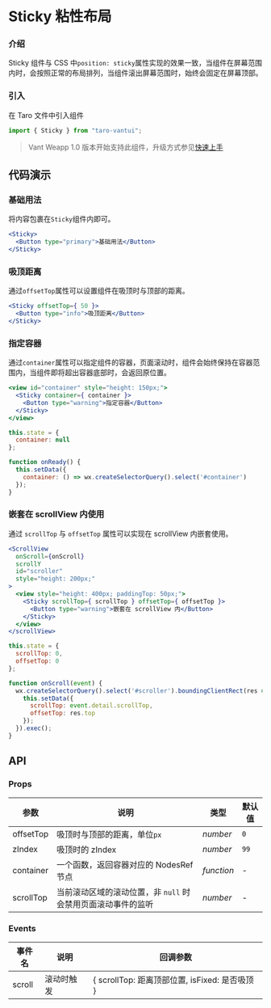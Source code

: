 # Sticky 粘性布局

### 介绍

Sticky 组件与 CSS 中`position: sticky`属性实现的效果一致，当组件在屏幕范围内时，会按照正常的布局排列，当组件滚出屏幕范围时，始终会固定在屏幕顶部。

### 引入

在 Taro 文件中引入组件

```javascript
import { Sticky } from "taro-vantui"; 
```

> Vant Weapp 1.0 版本开始支持此组件，升级方式参见[快速上手](#/quickstart)

## 代码演示

### 基础用法

将内容包裹在`Sticky`组件内即可。

```jsx
<Sticky>
  <Button type="primary">基础用法</Button>
</Sticky> 
```

### 吸顶距离

通过`offsetTop`属性可以设置组件在吸顶时与顶部的距离。

```jsx
<Sticky offsetTop={ 50 }>
  <Button type="info">吸顶距离</Button>
</Sticky> 
```

### 指定容器

通过`container`属性可以指定组件的容器，页面滚动时，组件会始终保持在容器范围内，当组件即将超出容器底部时，会返回原位置。

```jsx
<view id="container" style="height: 150px;">
  <Sticky container={ container }>
    <Button type="warning">指定容器</Button>
  </Sticky>
</view> 
```

```javascript
this.state = {
  container: null
};

function onReady() {
  this.setData({
    container: () => wx.createSelectorQuery().select('#container')
  });
} 
```

### 嵌套在 scrollView 内使用

通过 `scrollTop` 与 `offsetTop` 属性可以实现在 scrollView 内嵌套使用。

```jsx
<ScrollView
  onScroll={onScroll}
  scrollY
  id="scroller"
  style="height: 200px;"
>
  <view style="height: 400px; paddingTop: 50px;">
    <Sticky scrollTop={ scrollTop } offsetTop={ offsetTop }>
      <Button type="warning">嵌套在 scrollView 内</Button>
    </Sticky>
  </view>
</scrollView> 
```

```javascript
this.state = {
  scrollTop: 0,
  offsetTop: 0
};

function onScroll(event) {
  wx.createSelectorQuery().select('#scroller').boundingClientRect(res => {
    this.setData({
      scrollTop: event.detail.scrollTop,
      offsetTop: res.top
    });
  }).exec();
} 
```

## API

### Props

| 参数 | 说明 | 类型 | 默认值 |
| --- | --- | --- | --- |
| offsetTop | 吸顶时与顶部的距离，单位`px` | _number_ | `0` |
| zIndex | 吸顶时的 zIndex | _number_ | `99` |
| container | 一个函数，返回容器对应的 NodesRef 节点 | _function_ | - |
| scrollTop | 当前滚动区域的滚动位置，非 `null` 时会禁用页面滚动事件的监听 | _number_ | - |

### Events

| 事件名 | 说明       | 回调参数                                       |
| ------ | ---------- | ---------------------------------------------- |
| scroll | 滚动时触发 | { scrollTop: 距离顶部位置, isFixed: 是否吸顶 } |
